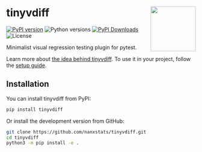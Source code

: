 # tinyvdiff <img src="docs/assets/logo.png" align="right" width="120" />

[![PyPI version](https://img.shields.io/pypi/v/tinyvdiff)](https://pypi.org/project/tinyvdiff/)
![Python versions](https://img.shields.io/pypi/pyversions/tinyvdiff)
[![PyPI Downloads](https://img.shields.io/pypi/dm/tinyvdiff)](https://pypistats.org/packages/tinyvdiff)
![License](https://img.shields.io/pypi/l/tinyvdiff)

Minimalist visual regression testing plugin for pytest.

Learn more about [the idea behind
tinyvdiff](https://nanx.me/tinyvdiff/articles/design/).
To use it in your project, follow the
[setup guide](https://nanx.me/tinyvdiff/articles/setup/).

## Installation

You can install tinyvdiff from PyPI:

```bash
pip install tinyvdiff
```

Or install the development version from GitHub:

```bash
git clone https://github.com/nanxstats/tinyvdiff.git
cd tinyvdiff
python3 -m pip install -e .
```
